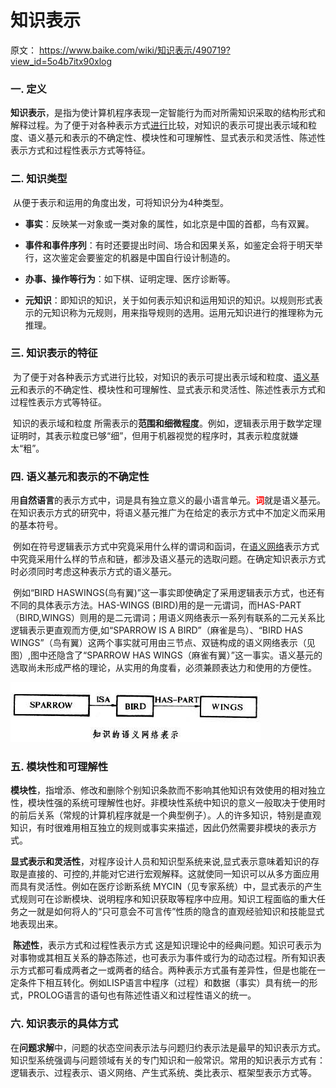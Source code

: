# 知识表示

原文： https://www.baike.com/wiki/知识表示/490719?view_id=5o4b7itx90xlog



### 一. 定义

​        **知识表示**，是指为使计算机程序表现一定智能行为而对所需知识采取的结构形式和解释过程。为了便于对各种表示方式[进行](https://www.baike.com/wikiid/6065497032296013164?from=wiki_content&prd=innerlink)比较，对知识的表示可提出表示域和粒度、语义基元和表示的不确定性、模块性和可理解性、显式表示和灵活性、陈述性表示方式和过程性表示方式等特征。



### 二. 知识类型

​        从便于表示和运用的角度出发，可将知识分为4种类型。

* **事实**：反映某一对象或一类对象的属性，如北京是中国的首都，鸟有双翼。

* **事件和事件序列**：有时还要提出时间、场合和因果关系，如鉴定会将于明天举行，这次鉴定会要鉴定的机器是中国自行设计制造的。

* **办事、操作等行为**：如下棋、证明定理、医疗诊断等。

* **元知识**：即知识的知识，关于如何表示知识和运用知识的知识。以规则形式表示的元知识称为元规则，用来指导规则的选用。运用元知识进行的推理称为元推理。

### 三. 知识表示的特征

​        为了便于对各种表示方式进行比较，对知识的表示可提出表示域和粒度、[语义基元](https://www.baike.com/wikiid/8398522550060280310?from=wiki_content&prd=innerlink)和表示的不确定性、模块性和可理解性、显式表示和灵活性、陈述性表示方式和过程性表示方式等特征。

​        知识的表示域和粒度 所需表示的**范围和细微程度**。例如，逻辑表示用于数学定理证明时，其表示粒度已够“细”，但用于机器视觉的程序时，其表示粒度就嫌太“粗”。

### 四. 语义基元和表示的不确定性

​        用**自然语言**的表示方式中，词是具有独立意义的最小语言单元。<font color='red'>**词**</font>就是语义基元。在知识表示方式的研究中，将语义基元推广为在给定的表示方式中不加定义而采用的基本符号。

​        例如在符号逻辑表示方式中究竟采用什么样的谓词和函词，在[语义网络](https://www.baike.com/wikiid/3559932846944244547?from=wiki_content&prd=innerlink)表示方式中究竟采用什么样的节点和链，都涉及语义基元的选取问题。在确定知识表示方式时必须同时考虑这种表示方式的语义基元。

​        例如“BIRD HASWINGS(鸟有翼)”这一事实即使确定了采用逻辑表示方式，也还有不同的具体表示方法。HAS-WINGS (BIRD)用的是一元谓词，而HAS-PART（BIRD,WINGS）则用的是二元谓词；用语义网络表示一系列有联系的二元关系比逻辑表示更直观而方便,如“SPARROW IS A BIRD”（麻雀是鸟）、“BIRD HAS WINGS”（鸟有翼）这两个事实就可用由三节点、双链构成的语义网络表示（见图）,图中还隐含了“SPARROW HAS WINGS（麻雀有翼）”这一事实。语义基元的选取尚未形成严格的理论，从实用的角度看，必须兼顾表达力和使用的方便性。

![1](./img/Knowledge_representation/1.jpg)

### 五. 模块性和可理解性

​        **模块性**，指增添、修改和删除个别知识条款而不影响其他知识有效使用的相对独立性，模块性强的系统可理解性也好。非模块性系统中知识的意义一般取决于使用时的前后关系（常规的计算机程序就是一个典型例子）。人的许多知识，特别是直观知识，有时很难用相互独立的规则或事实来描述，因此仍然需要非模块的表示方式。

​        **显式表示和灵活性**，对程序设计人员和知识型系统来说,显式表示意味着知识的存取是直接的、可控的,并能对它进行宏观解释。这就使同一知识可以从多方面应用而具有灵活性。例如在医疗诊断系统 MYCIN（见专家系统）中，显式表示的产生式规则可在诊断模块、说明程序和知识获取等程序中应用。知识工程面临的重大任务之一就是如何将人的“只可意会不可言传”性质的隐含的直观经验知识和技能显式地表现出来。

​        **陈述性**，表示方式和过程性表示方式 这是知识理论中的经典问题。知识可表示为对事物或其相互关系的静态陈述，也可表示为事件或行为的动态过程。所有知识表示方式都可看成两者之一或两者的结合。两种表示方式虽有差异性，但是也能在一定条件下相互转化。例如LISP语言中程序（过程）和数据（事实）具有统一的形式，PROLOG语言的语句也有陈述性语义和过程性语义的统一。

### 六. 知识表示的具体方式

​        在**问题求解**中，问题的状态空间表示法与问题归约表示法是最早的知识表示方式。知识型系统强调与问题领域有关的专门知识和一般常识。常用的知识表示方式有：逻辑表示、过程表示、语义网络、产生式系统、类比表示、框架型表示方式等。